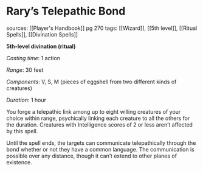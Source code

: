 # Rary’s Telepathic Bond
sources: [[Player's Handbook]] pg 270
tags: [[Wizard]], [[5th level]], [[Ritual Spells]], [[Divination Spells]]

**5th-level divination (ritual)**

*Casting time*: 1 action

*Range*: 30 feet

*Components*: V, S, M (pieces of eggshell from two different kinds of creatures)

*Duration*: 1 hour

You forge a telepathic link among up to eight willing creatures of your choice within range, psychically linking each creature to all the others for the duration. Creatures with Intelligence scores of 2 or less aren’t affected by this spell.

Until the spell ends, the targets can communicate telepathically through the bond whether or not they have a common language. The communication is possible over any distance, though it can’t extend to other planes of existence.
